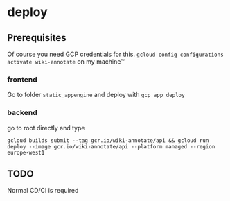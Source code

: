 # deploy

## Prerequisites

Of course you need GCP credentials for this. 
`gcloud config configurations activate wiki-annotate` on my machine™️
### frontend

Go to folder `static_appengine` and deploy with `gcp app deploy`


### backend

go to root directly and type 
```
gcloud builds submit --tag gcr.io/wiki-annotate/api && gcloud run deploy --image gcr.io/wiki-annotate/api --platform managed --region europe-west1
```

## TODO

Normal CD/CI is required